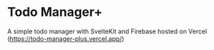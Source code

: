 # Todo Manager+

A simple todo manager with SvelteKit and Firebase hosted on Vercel (https://todo-manager-plus.vercel.app/)
